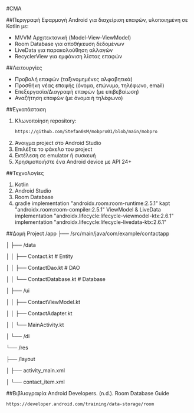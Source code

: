 #CMA

##Περιγραφή
Εφαρμογή Android για διαχείριση επαφών, υλοποιημένη σε Kotlin με:
- MVVM Αρχιτεκτονική (Model-View-ViewModel)
- Room Database για αποθήκευση δεδομένων
- LiveData για παρακολούθηση αλλαγών
- RecyclerView για εμφάνιση λίστας επαφών

##Λειτουργίες
- Προβολή επαφών (ταξινομημένες αλφαβητικά)
- Προσθήκη νέας επαφής (όνομα, επώνυμο, τηλέφωνο, email)
- Επεξεργασία/Διαγραφή επαφών (με επιβεβαίωση)
- Αναζήτηση επαφών (με όνομα ή τηλέφωνο)

##Εγκατάσταση
1. Κλωνοποίηση repository:
   ```bash
   https://github.com/Stefan0sM/mobpro01/blob/main/mobpro
2. Άνοιγμα project στο Android Studio
3. Επιλέξτε το φάκελο του project
4. Εκτέλεση σε emulator ή συσκευή
5. Χρησιμοποιήστε ένα Android device με API 24+

##Τεχνολογίες
1. Kotlin
2. Android Studio
3. Room Database
4. gradle
implementation "androidx.room:room-runtime:2.5.1"
kapt "androidx.room:room-compiler:2.5.1"
ViewModel & LiveData
implementation "androidx.lifecycle:lifecycle-viewmodel-ktx:2.6.1"
implementation "androidx.lifecycle:lifecycle-livedata-ktx:2.6.1"

##Δομή Project
/app
├── /src/main/java/com/example/contactapp

│   ├── /data

│   │   ├── Contact.kt          # Entity

│   │   ├── ContactDao.kt       # DAO

│   │   └── ContactDatabase.kt  # Database

│   ├── /ui

│   │   ├── ContactViewModel.kt

│   │   ├── ContactAdapter.kt

│   │   └── MainActivity.kt

│   └── /di

└── /res

 ├── /layout
    
 │   ├── activity_main.xml
    
   │   └── contact_item.xml


##Βιβλιογραφία
Android Developers. (n.d.). Room Database Guide
   ```bash
   https://developer.android.com/training/data-storage/room
